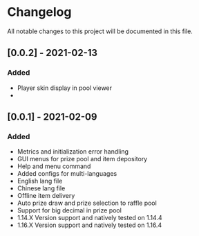 # Changelog

All notable changes to this project will be documented in this file.
## [0.0.2] - 2021-02-13

### Added
- Player skin display in pool viewer
- 

## [0.0.1] - 2021-02-09

### Added

- Metrics and initialization error handling
- GUI menus for prize pool and item depository
- Help and menu command
- Added configs for multi-languages
- English lang file
- Chinese lang file
- Offline item delivery
- Auto prize draw and prize selection to raffle pool
- Support for big decimal in prize pool
- 1.14.X Version support and natively tested on 1.14.4
- 1.16.X Version support and natively tested on 1.16.4